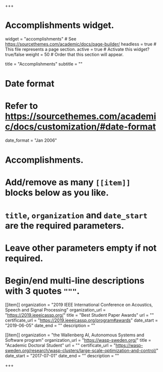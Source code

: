 +++
# Accomplishments widget.
widget = "accomplishments"  # See https://sourcethemes.com/academic/docs/page-builder/
headless = true  # This file represents a page section.
active = true  # Activate this widget? true/false
weight = 50  # Order that this section will appear.

title = "Accomplish&shy;ments"
subtitle = ""

# Date format
#   Refer to https://sourcethemes.com/academic/docs/customization/#date-format
date_format = "Jan 2006"

# Accomplishments.
#   Add/remove as many `[[item]]` blocks below as you like.
#   `title`, `organization` and `date_start` are the required parameters.
#   Leave other parameters empty if not required.
#   Begin/end multi-line descriptions with 3 quotes `"""`.

[[item]]
  organization = "2019 IEEE International Conference on Acoustics, Speech and Signal Processing"
  organization_url = "https://2019.ieeeicassp.org/"
  title = "Best Student Paper Awards"
  url = ""
  certificate_url = "https://2019.ieeeicassp.org/program#awards"
  date_start = "2019-06-05"
  date_end = ""
  description = ""


[[item]]
  organization = "the Wallenberg AI, Autonomous Systems and Software program"
  organization_url = "https://wasp-sweden.org/"
  title = "Academic Doctoral Student"
  url = ""
  certificate_url = "https://wasp-sweden.org/research/wasp-clusters/large-scale-optimization-and-control/"
  date_start = "2017-07-01"
  date_end = ""
  description = ""


+++
